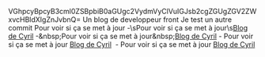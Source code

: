 VGhpcyBpcyB3cml0ZSBpbiB0aGUgc2VydmVyClVuIGJsb2cgZGUgZGV2ZWxvcHBldXIgZnJvbnQ=
Un blog de developpeur front
Je test un autre commit
Pour voir si ça se met à jour
-\sPour voir si ça se met à jour\s[Blog de Cyril](https://horsty.fr)
-\&nbsp;Pour voir si ça se met à jour\&nbsp;[Blog de Cyril](https://horsty.fr)
-&nbsp;Pour voir si ça se met à jour&nbsp;[Blog de Cyril](https://horsty.fr)
&nbsp;-&nbsp;Pour voir si ça se met à jour&nbsp;[Blog de Cyril](https://horsty.fr)